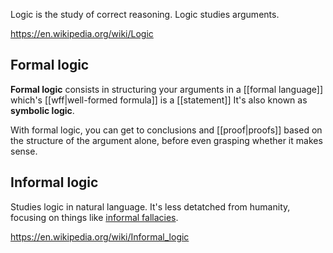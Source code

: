 Logic is the study of correct reasoning.
Logic studies arguments.

https://en.wikipedia.org/wiki/Logic

## Formal logic

**Formal logic** consists in structuring your arguments in a [[formal language]] which's [[wff|well-formed formula]] is a [[statement]]
It's also known as **symbolic logic**.

With formal logic, you can get to conclusions and [[proof|proofs]] based on the structure of the argument alone, before even grasping whether it makes sense.

## Informal logic

Studies logic in natural language. It's less detatched from humanity, focusing on things like [informal fallacies](https://en.wikipedia.org/wiki/Informal_fallacy).

https://en.wikipedia.org/wiki/Informal_logic